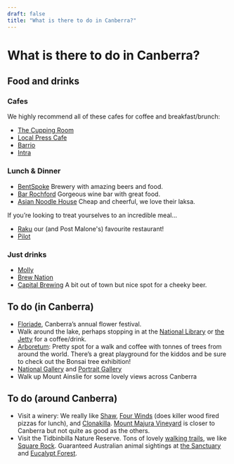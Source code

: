 ```yaml
---
draft: false
title: "What is there to do in Canberra?"
---
```


# What is there to do in Canberra?

## Food and drinks

### Cafes

We highly recommend all of these cafes for coffee and breakfast/brunch:

 - [The Cupping Room](https://www.thecuppingroom.com.au/)
 - [Local Press Cafe](https://localpresscafe.com.au/)
 - [Barrio](https://www.barriocollective.com/)
 - [Intra](http://www.intracbr.com.au/)

### Lunch & Dinner

 - [BentSpoke](https://www.bentspokebrewing.com.au/) Brewery with amazing beers and food.
 - [Bar Rochford](https://www.barrochford.com/) Gorgeous wine bar with great food.
 - [Asian Noodle House](https://asiannoodlehouse.com.au/) Cheap and cheerful, we love their laksa.

If you’re looking to treat yourselves to an incredible meal…

 - [Raku](https://www.rakudining.com.au/) our (and Post Malone's) favourite restaurant!
 - [Pilot](https://www.pilotrestaurant.com/) 

### Just drinks

 - [Molly](https://molly.bar/) 
 - [Brew Nation](http://www.brewnation.com.au/) 
 - [Capital Brewing](https://capitalbrewing.co/) A bit out of town but nice spot for a cheeky beer.

## To do (in Canberra)

 - [Floriade](https://floriadeaustralia.com/), Canberra’s annual flower festival.
 - Walk around the lake, perhaps stopping in at the [National Library](https://www.nla.gov.au/) or [the Jetty](https://thejettycbr.com/) for a coffee/drink.
 - [Arboretum](https://www.nationalarboretum.act.gov.au/): Pretty spot for a walk and coffee with tonnes of trees from around the world. There’s a great playground for the kiddos and be sure to check out the Bonsai tree exhibition!
 - [National Gallery](https://nga.gov.au/) and [Portrait Gallery](https://www.portrait.gov.au/) 
 - Walk up Mount Ainslie for some lovely views across Canberra

## To do (around Canberra)

 - Visit a winery: We really like [Shaw](https://shawwines.com.au/), [Four Winds](https://www.fourwindsvineyard.com.au/) (does killer wood fired pizzas for lunch), and [Clonakilla](https://clonakilla.com.au/). [Mount Majura Vineyard](https://www.mountmajura.com.au/) is closer to Canberra but not quite as good as the others.
 - Visit the Tidbinbilla Nature Reserve. Tons of lovely [walking trails](https://www.tidbinbilla.act.gov.au/do/walking-trails), we like [Square Rock](https://www.alltrails.com/trail/australia/australian-capital-territory/square-rock). Guaranteed Australian animal sightings at [the Sanctuary](https://www.tidbinbilla.act.gov.au/do/the-sanctuary) and [Eucalypt Forest](https://www.tidbinbilla.act.gov.au/do/the-eucalypt-forest). 